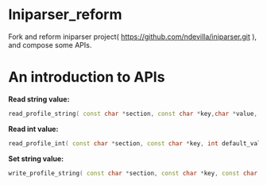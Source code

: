 # Iniparser_reform
Fork and reform iniparser project( https://github.com/ndevilla/iniparser.git ), and compose some APIs.

# An introduction to APIs
**Read string value:**
```cpp
read_profile_string( const char *section, const char *key,char *value, int size,const char *default_value, const char *file);
```

**Read int value:**
```cpp
read_profile_int( const char *section, const char *key, int default_value, const char *file);
```

**Set string value:**
```cpp
write_profile_string( const char *section, const char *key, const char *value, const char *file);
```

